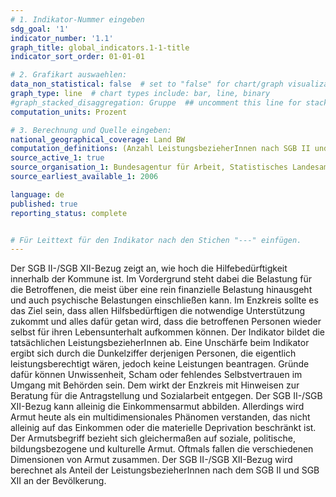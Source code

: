 ```yaml
---
# 1. Indikator-Nummer eingeben
sdg_goal: '1'
indicator_number: '1.1'
graph_title: global_indicators.1-1-title
indicator_sort_order: 01-01-01

# 2. Grafikart auswaehlen:
data_non_statistical: false  # set to "false" for chart/graph visualization
graph_type: line  # chart types include: bar, line, binary
#graph_stacked_disaggregation: Gruppe  ## uncomment this line for stacked bars. eplace "Geschlecht" with the field of aggregation.
computation_units: Prozent

# 3. Berechnung und Quelle eingeben:
national_geographical_coverage: Land BW
computation_definitions: (Anzahl LeistungsbezieherInnen nach SGB II und SGB XII / Anzahl EinwohnerInnen) * 100
source_active_1: true
source_organisation_1: Bundesagentur für Arbeit, Statistisches Landesamt BW
source_earliest_available_1: 2006

language: de   
published: true
reporting_status: complete


# Für Leittext für den Indikator nach den Stichen "---" einfügen.
---
```


Der SGB II-/SGB XII-Bezug zeigt an, wie hoch die Hilfebedürftigkeit innerhalb der Kommune ist. Im Vordergrund steht dabei die Belastung für die Betroffenen, die meist über eine rein finanzielle Belastung hinausgeht und auch psychische Belastungen einschließen kann. Im Enzkreis sollte es das Ziel sein, dass allen Hilfsbedürftigen die notwendige Unterstützung zukommt und alles dafür getan wird, dass die betroffenen Personen wieder selbst für ihren Lebensunterhalt aufkommen können.
Der Indikator bildet die tatsächlichen LeistungsbezieherInnen ab. Eine Unschärfe beim Indikator ergibt sich durch die Dunkelziffer derjenigen Personen, die eigentlich leistungsberechtigt wären, jedoch keine Leistungen beantragen. Gründe dafür können Unwissenheit, Scham oder fehlendes Selbstvertrauen im Umgang mit Behörden sein. Dem wirkt der Enzkreis mit Hinweisen zur Beratung für die Antragstellung und Sozialarbeit entgegen.
Der SGB II-/SGB XII-Bezug kann alleinig die Einkommensarmut abbilden. Allerdings wird Armut heute als ein multidimensionales Phänomen verstanden, das nicht alleinig auf das Einkommen oder die materielle Deprivation beschränkt ist. Der Armutsbegriff bezieht sich gleichermaßen auf soziale, politische, bildungsbezogene und kulturelle Armut. Oftmals fallen die verschiedenen Dimensionen von Armut zusammen.
Der SGB II-/SGB XII-Bezug wird berechnet als Anteil der LeistungsbezieherInnen nach dem SGB II und SGB XII an der Bevölkerung.